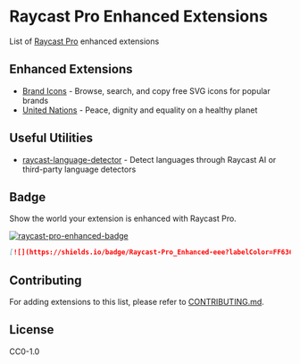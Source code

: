 # Raycast Pro Enhanced Extensions

List of [Raycast Pro](https://raycast.com/pro) enhanced extensions

## Enhanced Extensions

- [Brand Icons](https://raycast.com/litomore/simple-icons) - Browse, search, and copy free SVG icons for popular brands
- [United Nations](https://raycast.com/litomore/united-nations) - Peace, dignity and equality on a healthy planet

## Useful Utilities

- [raycast-language-detector](https://github.com/LitoMore/raycast-language-detector) - Detect languages through Raycast AI or third-party language detectors

## Badge

Show the world your extension is enhanced with Raycast Pro.

[![raycast-pro-enhanced-badge]][raycast-pro-enhanced-link]

```markdown
[![](https://shields.io/badge/Raycast-Pro_Enhanced-eee?labelColor=FF6363&logo=raycast&logoColor=fff&style=flat-square)](https://github.com/LitoMore/raycast-pro-enhanced-extensions)
```

## Contributing

For adding extensions to this list, please refer to [CONTRIBUTING.md](https://github.com/LitoMore/raycast-pro-enhanced-extensions/blob/main/CONTRIBUTING.md).

## License

CC0-1.0

[raycast-pro-enhanced-badge]: https://shields.io/badge/Raycast-Pro_Enhanced-eee?labelColor=FF6363&logo=raycast&logoColor=fff&style=flat-square
[raycast-pro-enhanced-link]: https://github.com/LitoMore/raycast-pro-enhanced-extensions
